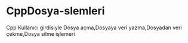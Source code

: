 # CppDosya-slemleri
Cpp Kullanıcı girdisiyle Dosya açma,Dosyaya veri yazma,Dosyadan veri çekme,Dosya silme işlemeri

